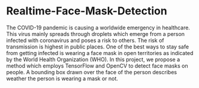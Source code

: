 # Realtime-Face-Mask-Detection
The COVID-19 pandemic is causing a worldwide emergency in healthcare. This virus mainly spreads through droplets which emerge from a person infected with coronavirus and poses a risk to others. The risk of transmission is highest in public places. One of the best ways to stay safe from getting infected is wearing a face mask in open territories as indicated by the World Health Organization (WHO). In this project, we propose a method which employs TensorFlow and OpenCV to detect face masks on people. A bounding box drawn over the face of the person describes weather the person is wearing a mask or not.
